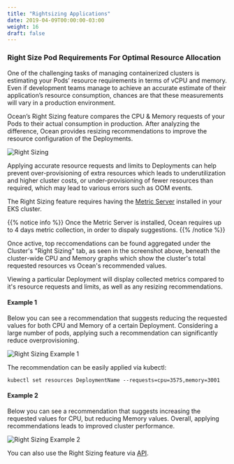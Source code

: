 ```yaml
---
title: "Rightsizing Applications"
date: 2019-04-09T00:00:00-03:00
weight: 16
draft: false
---
```


### Right Size Pod Requirements For Optimal Resource Allocation
One of the challenging tasks of managing containerized clusters is estimating your Pods’ resource requirements in terms of vCPU and memory. Even if development teams manage to achieve an accurate estimate of their application’s resource consumption, chances are that these measurements will vary in a production environment.

Ocean’s Right Sizing feature compares the CPU & Memory requests of your Pods to their actual consumption in production. After analyzing the difference, Ocean provides resizing recommendations to improve the resource configuration of the Deployments.

![Right Sizing](/images/ocean/rightsizing.png)

Applying accurate resource requests and limits to Deployments can help prevent over-provisioning of extra resources which leads to underutilization and higher cluster costs, or under-provisioning of fewer resources than required, which may lead to various errors such as OOM events.

The Right Sizing feature requires having the [Metric Server](https://github.com/kubernetes-incubator/metrics-server#deployment) installed in your EKS cluster. 

{{% notice info %}}
Once the Metric Server is installed, Ocean requires up to 4 days metric collection, in order to dispaly suggestions.
{{% /notice %}}

Once active, top reccomendations can be found aggregated under the Cluster's "Right Sizing" tab, as seen in the screenshot above, beneath the cluster-wide CPU and Memory graphs which show the cluster's total requested resources vs Ocean's recommended values.

Viewing a particular Deployment will display collected metrics compared to it's resource requests and limits, as well as any resizing recommendations.

#### Example 1
Below you can see a recommendation that suggests reducing the requested values for both CPU and Memory of a certain Deployment. Considering a large number of pods, applying such a recommendation can significantly reduce overprovisioning.

![Right Sizing Example 1](/images/ocean/rightsizing_1.png)


The recommendation can be easily applied via kubectl:

`kubectl set resources DeploymentName --requests=cpu=3575,memory=3001`

#### Example 2
Below you can see a recommendation that suggests increasing the requested values for CPU, but reducing Memory values. Overall, applying recommendations leads to improved cluster performance.

![Right Sizing Example 2](/images/ocean/rightsizing_2.png)

You can also use the Right Sizing feature via [API](https://api.spotinst.com/spotinst-api/ocean/ocean-cloud-api/ocean-for-aws/get-right-sizing-recommendations/).

